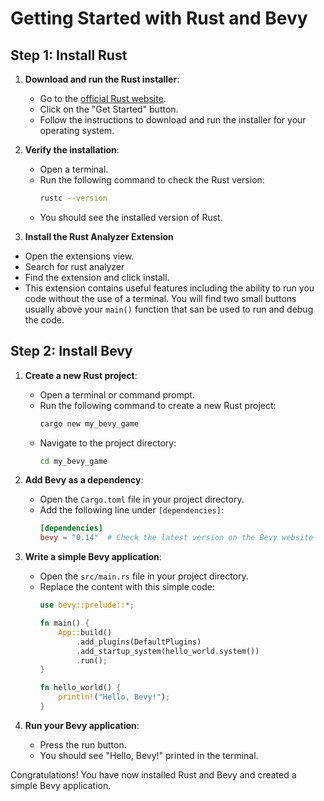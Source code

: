 # Getting Started with Rust and Bevy

## Step 1: Install Rust

1. **Download and run the Rust installer**:
   - Go to the [official Rust website](https://www.rust-lang.org/).
   - Click on the "Get Started" button.
   - Follow the instructions to download and run the installer for your operating system.

2. **Verify the installation**:
   - Open a terminal.
   - Run the following command to check the Rust version:
     ```sh
     rustc --version
     ```
   - You should see the installed version of Rust.

  3. **Install the Rust Analyzer Extension**
  - Open the extensions view.
  - Search for rust analyzer
  - Find the extension and click install.
  - This extension contains useful features including the ability to run you code without the use of a terminal. You will find two small buttons usually above your `main()` function that san be used to run and debug the code.

## Step 2: Install Bevy

1. **Create a new Rust project**:
   - Open a terminal or command prompt.
   - Run the following command to create a new Rust project:
     ```sh
     cargo new my_bevy_game
     ```
   - Navigate to the project directory:
     ```sh
     cd my_bevy_game
     ```

2. **Add Bevy as a dependency**:
   - Open the `Cargo.toml` file in your project directory.
   - Add the following line under `[dependencies]`:
     ```toml
     [dependencies]
     bevy = "0.14"  # Check the latest version on the Bevy website
     ```

3. **Write a simple Bevy application**:
   - Open the `src/main.rs` file in your project directory.
   - Replace the content with this simple code:
     ```rust
     use bevy::prelude::*;

     fn main() {
         App::build()
             .add_plugins(DefaultPlugins)
             .add_startup_system(hello_world.system())
             .run();
     }

     fn hello_world() {
         println!("Hello, Bevy!");
     }
     ```

4. **Run your Bevy application**:
   - Press the run button.
   - You should see "Hello, Bevy!" printed in the terminal.

Congratulations! You have now installed Rust and Bevy and created a simple Bevy application.